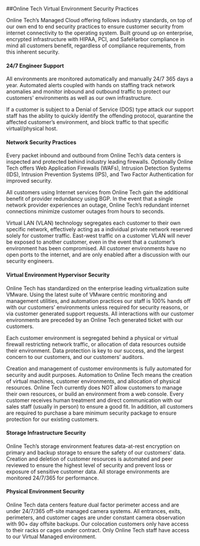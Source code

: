 ##Online Tech Virtual Environment Security Practices

Online Tech’s Managed Cloud offering follows industry standards, on top of our own end to end security practices to ensure customer security from internet connectivity to the operating system. Built ground up on enterprise, encrypted infrastructure with HIPAA, PCI, and SafeHarbor compliance in mind all customers benefit, regardless of compliance requirements, from this inherent security.

#### 24/7 Engineer Support

All environments are monitored automatically and manually 24/7 365 days a year. Automated alerts coupled with hands on staffing track network anomalies and monitor inbound and outbound traffic to protect our customers' environments as well as our own infrastructure.

If a customer is subject to a Denial of Service (DOS) type attack our support staff has the ability to quickly identify the offending protocol, quarantine the affected customer’s environment, and block traffic to that specific virtual/physical host.

#### Network Security Practices

Every packet inbound and outbound from Online Tech’s data centers is inspected and protected behind industry leading firewalls. Optionally Online Tech offers Web Application Firewalls (WAFs), Intrusion Detection Systems (IDS), Intrusion Prevention Systems (IPS), and Two Factor Authentication for improved security.

All customers using Internet services from Online Tech gain the additional benefit of provider redundancy using BGP. In the event that a single network provider experiences an outage, Online Tech’s redundant internet connections minimize customer outages from hours to seconds.

Virtual LAN (VLAN) technology segregates each customer to their own specific network, effectively acting as a individual private network reserved solely for customer traffic. East-west traffic on a customer VLAN will never be exposed to another customer, even in the event that a customer’s environment has been compromised. All customer environments have no open ports to the internet, and are only enabled after a discussion with our security engineers.

#### Virtual Environment Hypervisor Security

Online Tech has standardized on the enterprise leading virtualization suite VMware. Using the latest suite of VMware centric monitoring and management utilities, and automation practices our staff is 100% hands off with our customers’ environments unless required for security reasons, or via customer generated support requests. All interactions with our customer environments are preceded by an Online Tech generated ticket with our customers.

Each customer environment is segregated behind a physical or virtual firewall restricting network traffic, or allocation of data resources outside their environment. Data protection is key to our success, and the largest concern to our customers, and our customers' auditors.

Creation and management of customer environments is fully automated for security and audit purposes. Automation to Online Tech means the creation of virtual machines, customer environments, and allocation of physical resources. Online Tech currently does NOT allow customers to manage their own resources, or build an environment from a web console. Every customer receives human treatment and direct communication with our sales staff (usually in person) to ensure a good fit. In addition, all customers are required to purchase a bare minimum security package to ensure protection for our existing customers.

#### Storage Infrastructure Security

Online Tech’s storage environment features data-at-rest encryption on primary and backup storage to ensure the safety of our customers’ data. Creation and deletion of customer resources is automated and peer reviewed to ensure the highest level of security and prevent loss or exposure of sensitive customer data. All storage environments are monitored 24/7/365 for performance.

#### Physical Environment Security

Online Tech data centers feature dual factor perimeter access and are under 24/7/365 off-site managed camera systems. All entrances, exits, perimeters, and customer cages are under constant camera observation with 90+ day offsite backups. Our colocation customers only have access to their racks or cages under contract. Only Online Tech staff have access to our Virtual Managed environment.
